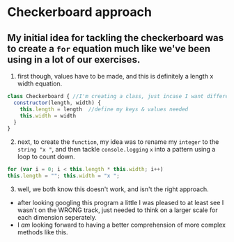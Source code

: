 # Checkerboard approach

## My initial idea for tackling the checkerboard was to create a ``for`` equation much like we've been using in a lot of our exercises.
1. first though, values have to be made, and this is definitely a length x width equation.

``` javaScript
class Checkerboard { //I'm creating a class, just incase I want different sizes later.
  constructor(length, width) {
    this.length = length  //define my keys & values needed
    this.width = width
  }
}
```
2. next, to create the ``function``, my idea was to rename my ``integer`` to the ``string "x "``, and then tackle ``console.logging`` ``x`` into a pattern using a loop to count down.
``` javaScript
for (var i = 0; i < this.length * this.width; i++)
this.length = ""; this.width = "x ";
```
3. well, we both know this doesn't work, and isn't the right approach.
  * after looking googling this program a little I was pleased to at least see I wasn't on the WRONG track, just needed to think on a larger scale for each dimension seperately.
  * I _am_ looking forward to having a better comprehension of more complex methods like this.

